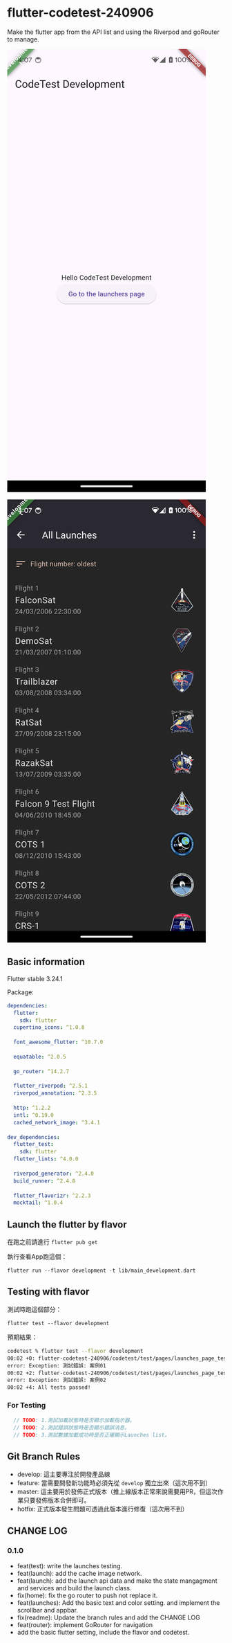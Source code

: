 # flutter-codetest-240906
Make the flutter app from the API list and using the Riverpod and goRouter to manage.

![Home Page](codetest/assets/images/Screenshot_20240907-160711.png)

![Launches Page](codetest/assets/images/Screenshot_20240907-160715.png)

## Basic information

Flutter stable 3.24.1

Package:
```yaml
dependencies:
  flutter:
    sdk: flutter
  cupertino_icons: ^1.0.8

  font_awesome_flutter: ^10.7.0

  equatable: ^2.0.5

  go_router: ^14.2.7

  flutter_riverpod: ^2.5.1
  riverpod_annotation: ^2.3.5

  http: ^1.2.2
  intl: ^0.19.0
  cached_network_image: ^3.4.1

dev_dependencies:
  flutter_test:
    sdk: flutter
  flutter_lints: ^4.0.0

  riverpod_generator: ^2.4.0
  build_runner: ^2.4.8

  flutter_flavorizr: ^2.2.3
  mocktail: ^1.0.4
```

## Launch the flutter by flavor

在跑之前請進行 `flutter pub get`

執行查看App跑這個：
```
flutter run --flavor development -t lib/main_development.dart
```

## Testing with flavor

測試時跑這個部分：
```
flutter test --flavor development
```

預期結果：
```bash
codetest % flutter test --flavor development
00:02 +0: flutter-codetest-240906/codetest/test/pages/launches_page_test.dart: LaunchesPage show loading indicator
error: Exception: 測試錯誤: 案例01
00:02 +2: flutter-codetest-240906/codetest/test/pages/launches_page_test.dart: LaunchesPage show error message
error: Exception: 測試錯誤: 案例02
00:02 +4: All tests passed!
```

### For Testing

```dart
  // TODO: 1.測試加載狀態時是否顯示加載指示器。
  // TODO: 2.測試錯誤狀態時是否顯示錯誤消息。
  // TODO: 3.測試數據加載成功時是否正確顯示Launches list。
```

## Git Branch Rules
- develop: 這主要專注於開發產品線
- feature: 當需要開發新功能時必須先從 `develop` 獨立出來（這次用不到）
- master: 這主要用於發佈正式版本（推上線版本正常來說需要用PR，但這次作業只要發佈版本合併即可。
- hotfix: 正式版本發生問題可透過此版本進行修復（這次用不到）

## CHANGE LOG

### 0.1.0
- feat(test): write the launches testing.
- feat(launch): add the cache image network.
- feat(launch): add the launch api data and make the state mangagment and services and build the launch class.
- fix(home): fix the go router to push not replace it.
- feat(launches): Add the basic text and color setting. and implement the scrollbar and appbar.
- fix(readme): Update the branch rules and add the CHANGE LOG
- feat(router): implement GoRouter for navigation
- add the basic flutter setting, include the flavor and codetest.